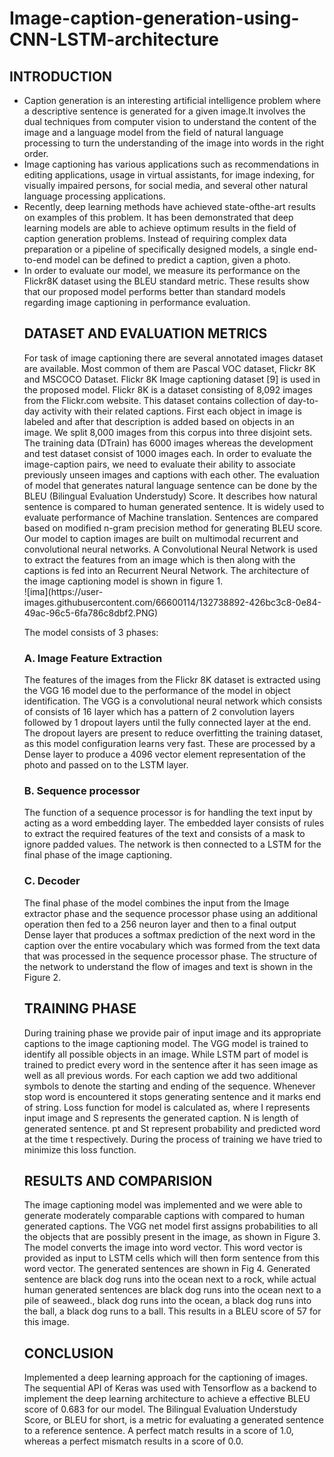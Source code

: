 # Image-caption-generation-using-CNN-LSTM-architecture
<h2>INTRODUCTION</h2>
<ul>
  <li>Caption generation is an interesting artificial intelligence
problem where a descriptive sentence is generated for a given
    image.It involves the dual techniques from computer vision to
understand the content of the image and a language model from
the field of natural language processing to turn the
    understanding of the image into words in the right order.</li>
  <li>Image
captioning has various applications such as recommendations
in editing applications, usage in virtual assistants, for image
indexing, for visually impaired persons, for social media, and
    several other natural language processing applications.</li>
<li>Recently, deep learning methods have achieved state-ofthe-art
results on examples of this problem. It has been demonstrated
that deep learning models are able to achieve optimum results
in the field of caption generation problems. Instead of requiring
complex data preparation or a pipeline of specifically designed
models, a single end-to-end model can be defined to predict a
  caption, given a photo. </li>
  <li>In order to evaluate our model, we
measure its performance on the Flickr8K dataset using the
BLEU standard metric. These results show that our proposed
model performs better than standard models regarding image
    captioning in performance evaluation.</li> 
<h2>DATASET AND EVALUATION METRICS</h2>
For task of image captioning there are several annotated images
dataset are available. Most common of them are Pascal VOC
dataset, Flickr 8K and MSCOCO Dataset. Flickr 8K Image
captioning dataset [9] is used in the proposed model. Flickr 8K
is a dataset consisting of 8,092 images from the Flickr.com
website. This dataset contains collection of day-to-day activity
with their related captions. First each object in image is labeled
and after that description is added based on objects in an image.
We split 8,000 images from this corpus into three disjoint sets.
The training data (DTrain) has 6000 images whereas the
development and test dataset consist of 1000 images each.
In order to evaluate the image-caption pairs, we need to
evaluate their ability to associate previously unseen images and
captions with each other. The evaluation of model that
generates natural language sentence can be done by the BLEU
(Bilingual Evaluation Understudy) Score. It describes how
natural sentence is compared to human generated sentence. It
is widely used to evaluate performance of Machine translation.
Sentences are compared based on modified n-gram precision
method for generating BLEU score.<br>
Our model to caption images are built on multimodal recurrent
and convolutional neural networks. A Convolutional Neural
Network is used to extract the features from an image which is
then along with the captions is fed into an Recurrent Neural
Network. The architecture of the image captioning model is
shown in figure 1.<br>
![ima](https://user-images.githubusercontent.com/66600114/132738892-426bc3c8-0e84-49ac-96c5-6fa786c8dbf2.PNG)

The model consists of 3 phases:<br>
<h3>A. Image Feature Extraction</h3>
The features of the images from the Flickr 8K dataset is
extracted using the VGG 16 model due to the performance of
the model in object identification. The VGG is a convolutional
neural network which consists of consists of 16 layer which has
a pattern of 2 convolution layers followed by 1 dropout layers
until the fully connected layer at the end. The dropout layers
are present to reduce overfitting the training dataset, as this
model configuration learns very fast. These are processed by a
Dense layer to produce a 4096 vector element representation of
the photo and passed on to the LSTM layer.
<h3>B. Sequence processor</h3>
The function of a sequence processor is for handling the text
input by acting as a word embedding layer. The embedded layer
consists of rules to extract the required features of the text and
consists of a mask to ignore padded values. The network is then
connected to a LSTM for the final phase of the image
captioning.
<h3>C. Decoder</h3>
The final phase of the model combines the input from the Image
extractor phase and the sequence processor phase using an
additional operation then fed to a 256 neuron layer and then to
a final output Dense layer that produces a softmax prediction
of the next word in the caption over the entire vocabulary which
was formed from the text data that was processed in the
sequence processor phase. The structure of the network to
understand the flow of images and text is shown in the Figure
2.
<h2>TRAINING PHASE</h3>
During training phase we provide pair of input image and its
appropriate captions to the image captioning model. The VGG
model is trained to identify all possible objects in an image.
While LSTM part of model is trained to predict every word in
the sentence after it has seen image as well as all previous
words. For each caption we add two additional symbols to
denote the starting and ending of the sequence. Whenever stop
word is encountered it stops generating sentence and it marks
end of string. Loss function for model is calculated as, where I
represents input image and S represents the generated caption.
N is length of generated sentence. pt and St represent
probability and predicted word at the time t respectively.
During the process of training we have tried to minimize this
loss function.
<br>
<h2>RESULTS AND COMPARISION</h2>
The image captioning model was implemented and we were
able to generate moderately comparable captions with
compared to human generated captions. The VGG net model
first assigns probabilities to all the objects that are possibly
present in the image, as shown in Figure 3. The model converts
the image into word vector. This word vector is provided as
input to LSTM cells which will then form sentence from this
word vector. The generated sentences are shown in Fig 4.
Generated sentence are black dog runs into the ocean next to a
rock, while actual human generated sentences are black dog
runs into the ocean next to a pile of seaweed., black dog runs
into the ocean, a black dog runs into the ball, a black dog runs
to a ball. This results in a BLEU score of 57 for this image. 
<h2>CONCLUSION</h2>
Implemented a deep learning
approach for the captioning of images. The sequential API of
Keras was used with Tensorflow as a backend to implement the
deep learning architecture to achieve a effective BLEU score of 0.683 for our model.
The Bilingual Evaluation Understudy
Score, or BLEU for short, is a metric for evaluating a generated
sentence to a reference sentence. A perfect match results in a
score of 1.0, whereas a perfect mismatch results in a score of
0.0. 
